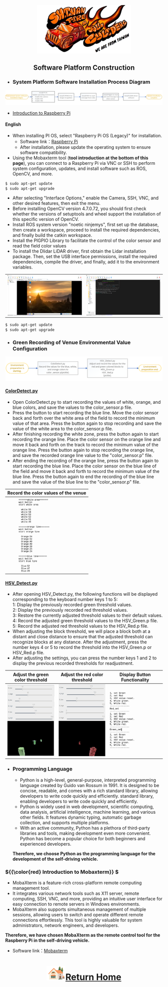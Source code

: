 <div align=center> <img src="../../other/img/logo.png" width=300 alt=" logo"> </div>

## <div align="center">Software Platform Construction </div> 
- ### System Platform Software Installation Process Diagram
![images](./img/software_setup.png) 
 - [Introduction to Raspberry Pi](https://github.com/kirkhu/WRO2023_FE-Shinan-Fire-On-All-Cylinders/tree/main/other/Raspberry_Pi)  
 #### English
 - When installing PI OS, select "Raspberry Pi OS (Legacy)" for installation.
   - Software link：[Raspberry Pi](https://www.raspberrypi.com/news/new-old-functionality-with-raspberry-pi-os-legacy/) 
   - After installation, please update the operating system to ensure software compatibility.
 - Using the Mobaxterm tool (__tool introduction at the bottom of this page__), you can connect to a Raspberry Pi via VNC or SSH to perform system configuration, updates, and install software such as ROS, OpenCV, and more.

```
$ sudo apt-get update  
$ sudo apt-get upgrade   
``` 
 - After selecting "Interface Options," enable the Camera, SSH, VNC, and other desired features, then exit the menu.
 - Before installing OpenCV version 4.7.0.72, you should first check whether the versions of setuptools and wheel support the installation of this specific version of OpenCV.
 - Install ROS system version "noetic ninjemys", first set up the database, then create a workspace, proceed to install the required dependencies, and finally build the catkin workspace.
 - Install the PIGPIO Library to facilitate the control of the color sensor and read the field color values
 - To install the Dlidar LiDAR driver, first obtain the Lidar installation package. Then, set the USB interface permissions, install the required dependencies, compile the driver, and finally, add it to the environment variables.

 <div align="center">
 <table>
 <tr align="center" > 
 <td><img src="./img/Mobaxterm_PI.png" width="400" alt="detect_color"> </td>
 <td><img src="./img/Mobaxterm_ssh.png" width="400" alt="detect_color"> </td>
 </tr>
 <tr align="center"></tr>
 </table>
 </div>
 
```
$ sudo apt-get update  
$ sudo apt-get upgrade   
```


- ### Green Recording of Venue Environmental Value Configuration
![images](./img/setup_recode.png)  
#### [ColorDetect.py](../Programming/Open_Challenge/line_color_write.py)
- Open ColorDetect.py to start recording the values of white, orange, and blue colors, and save the values to the color_sensor.p file.
- Press the button to start recording the blue line. Move the color sensor back and forth over the white area of the field to record the minimum value of that area. Press the button again to stop recording and save the value of the white area to the color_sensor.p file.
- After finishing recording the white zone, press the button again to start recording the orange line. Place the color sensor on the orange line and move it back and forth on the track to record the minimum value of the orange line. Press the button again to stop recording the orange line, and save the recorded orange line value to the "color_sensor.p" file.
- After ending the recording of the orange line, press the button again to start recording the blue line. Place the color sensor on the blue line of the field and move it back and forth to record the minimum value of the blue line. Press the button again to end the recording of the blue line and save the value of the blue line to the "color_sensor.p" file.


<div align="center">

|Record the color values of the venue|
|:---:|
|<img src="./img/detect_color.png" width="200" alt="detect_color">|
</div>

#### [HSV_Detect.py](../Programming/Obstacle_Challenge/HSV_Test.py)
- After opening HSV_Detect.py, the following functions will be displayed corresponding to the keyboard number keys 1 to 5:  
1: Display the previously recorded green threshold values.  
2: Display the previously recorded red threshold values.  
3: Restore the currently adjusted threshold values to their   default values.  
4: Record the adjusted green threshold values to the HSV_Green.p file.  
5: Record the adjusted red threshold values to the HSV_Red.p file.
- When adjusting the block threshold, we will place a block both at a distant and close distance to ensure that the adjusted threshold can recognize blocks at any distance. After the adjustment, press the number keys 4 or 5 to record the threshold into the HSV_Green.p or HSV_Red.p file.
- After adjusting the settings, you can press the number keys 1 and 2 to display the previous recorded thresholds for readjustment.


<div align="center">
 
|Adjust the green color threshold|Adjust the red color threshold|Display Button Functionality|
|:---:|:---:|:---:|
|<div align="center"> <img src="./img/Adjust_the_green_color_threshold.png" width="250" alt="Adjust_the_green_color_threshold"></div>|<div align="center"> <img src="./img/Adjust_the_red_color_threshold.png" width="250" alt="Adjust_the_red_color_threshold"></div>|<div align="center"> <img src="./img/Display_Button_Functionality.png" width="250" alt="Display_Button_Functionality"></div>|
</div>

- ### Programming Language
   - Python is a high-level, general-purpose, interpreted programming language created by Guido van Rossum in 1991. It is designed to be concise, readable, and comes with a rich standard library, allowing developers to write code quickly and efficiently.
  standard library, enabling developers to write code quickly and efficiently. 
   - Python is widely used in web development, scientific computing, data analysis, artificial intelligence, machine learning, and various other fields. It features dynamic typing, automatic garbage collection, and supports multiple platforms.
   - With an active community, Python has a plethora of third-party libraries and tools, making development even more convenient. Python has become a popular choice for both beginners and experienced developers.  

  __Therefore, we choose Python as the programming language for the development of the self-driving vehicle.__

### ${{\color{red} Introduction to Mobaxterm}} $  
  - MobaXterm is a feature-rich cross-platform remote computing management tool. 
  - It integrates various network tools such as X11 server, remote computing, SSH, VNC, and more, providing an intuitive user interface for easy connection to remote servers in Windows environments.
  - MobaXterm also supports simultaneous management of multiple sessions, allowing users to switch and operate different remote connections effortlessly. This tool is highly valuable for system administrators, network engineers, and developers.

  __Therefore, we have chosen MobaXterm as the remote control tool for the Raspberry Pi in the self-driving vehicle.__


- Software link：[Mobaxterm](https://mobaxterm.mobatek.net/) 

# <div align="center">![HOME](../../other/img/Home.png)[Return Home](../../)</div> 
